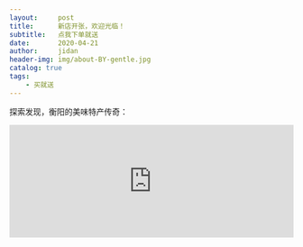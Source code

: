 ```yaml
---
layout:     post
title:      新店开张，欢迎光临！
subtitle:   点我下单就送
date:       2020-04-21
author:     jidan
header-img: img/about-BY-gentle.jpg
catalog: true
tags:
    - 买就送
---
```

<body>
  <p>探索发现，衡阳的美味特产传奇：</p>
  <div id="page3">
    <iframe align="center" width="100%" height="200" src="http://hls.cntv.baishancdnx.cn/asp/hls/2000/0303000a/3/default/e7e81ee831e3419480808870fa398a59/2000.m3u8"  frameborder="no" border="0" marginwidth="0" marginheight="0" scrolling="no"></iframe>
  </div>
</body>